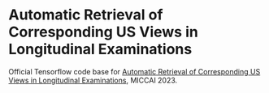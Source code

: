 # Automatic Retrieval of Corresponding US Views in Longitudinal Examinations
Official Tensorflow code base for [Automatic Retrieval of Corresponding US Views in Longitudinal Examinations](https://arxiv.org/abs/2306.04739), MICCAI 2023.
